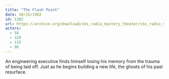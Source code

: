 ```yaml
---
title: "The Flash Point"
date: 10/15/1982
id: 1382
url: https://archive.org/download/cbs_radio_mystery_theater/cbs_radio_mystery_theater-1351-1399.zip/cbs_radio_mystery_theater-1351-1399%2Fcbsrmt_1382_the_flash_point.mp3
actors:
  - 58
  - 320
  - 135
  - 90
---
```

An engineering executive finds himself losing his memory from the trauma of being laid off. Just as he begins building a new life, the ghosts of his past resurface.